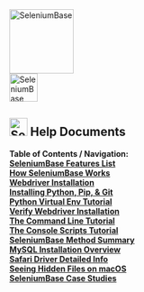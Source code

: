 <div><a href="https://github.com/seleniumbase/SeleniumBase"><img src="https://cdn2.hubspot.net/hubfs/100006/images/sb_media_logo.png" alt="SeleniumBase" height="114" /></a></div>
<div><a href="https://github.com/seleniumbase/SeleniumBase"><img src="https://cdn2.hubspot.net/hubfs/100006/images/SB_Logo4d4.png" alt="SeleniumBase" height="50" /></a></div>

## <img src="https://cdn2.hubspot.net/hubfs/100006/images/super_square_logo_3.png" title="SeleniumBase" height="32"> Help Documents

<div><b>Table of Contents / Navigation:</b></div>
<div><a href="https://github.com/seleniumbase/SeleniumBase/blob/master/help_docs/features_list.md"><b>SeleniumBase Features List</b></a></div>
<div><a href="https://github.com/seleniumbase/SeleniumBase/blob/master/help_docs/how_it_works.md"><b>How SeleniumBase Works</b></a></div>
<div><a href="https://github.com/seleniumbase/SeleniumBase/blob/master/help_docs/webdriver_installation.md"><b>Webdriver Installation</b></a></div>
<div><a href="https://github.com/seleniumbase/SeleniumBase/blob/master/help_docs/install_python_pip_git.md"><b>Installing Python, Pip, & Git</b></a></div>
<div><a href="https://github.com/seleniumbase/SeleniumBase/blob/master/help_docs/virtualenv_instructions.md"><b>Python Virtual Env Tutorial</b></a></div>
<div><a href="https://github.com/seleniumbase/SeleniumBase/blob/master/help_docs/verify_webdriver.md"><b>Verify Webdriver Installation</b></a></div>
<div><a href="https://github.com/seleniumbase/SeleniumBase/blob/master/help_docs/customizing_test_runs.md"><b>The Command Line Tutorial</b></a></div>
<div><a href="https://github.com/seleniumbase/SeleniumBase/blob/master/seleniumbase/console_scripts/ReadMe.md"><b>The Console Scripts Tutorial</b></a></div>
<div><a href="https://github.com/seleniumbase/SeleniumBase/blob/master/help_docs/method_summary.md"><b>SeleniumBase Method Summary</b></a></div>
<div><a href="https://github.com/seleniumbase/SeleniumBase/blob/master/help_docs/mysql_installation.md"><b>MySQL Installation Overview</b></a></div>
<div><a href="https://github.com/seleniumbase/SeleniumBase/blob/master/help_docs/using_safari_driver.md"><b>Safari Driver Detailed Info</b></a></div>
<div><a href="https://github.com/seleniumbase/SeleniumBase/blob/master/help_docs/hidden_files_info.md"><b>Seeing Hidden Files on macOS</b></a></div>
<div><a href="https://github.com/seleniumbase/SeleniumBase/blob/master/help_docs/happy_customers.md"><b>SeleniumBase Case Studies</b></a></div>
